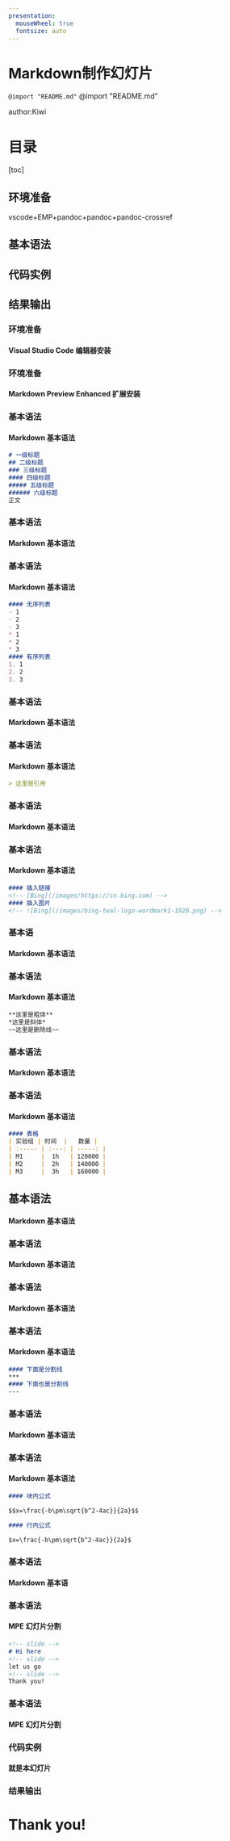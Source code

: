 ```yaml
---
presentation:
  mouseWheel: true
  fontsize: auto
---
```

<!-- slide -->
# Markdown制作幻灯片

`@import "README.md"`
@import "README.md"

author:Kiwi

<!-- slide -->
# 目录
[toc]

<!-- slide -->
## 环境准备

  vscode+EMP+pandoc+pandoc+pandoc-crossref

## 基本语法

## 代码实例

## 结果输出
<!-- slide -->
### 环境准备

#### Visual Studio Code 编辑器安装

<!-- ![VS Code](/images/Snipaste_2020-02-19_00-50-32-new.png) -->
<!-- slide -->
### 环境准备

#### Markdown Preview Enhanced 扩展安装

<!-- ![Markdown Preview Enhanced](/images/Snipaste_2020-02-19_01-03-02.png) -->
<!-- slide -->
### 基本语法

#### Markdown 基本语法

```Markdown
# 一级标题
## 二级标题
### 三级标题
#### 四级标题
##### 五级标题
###### 六级标题
正文
```
<!-- slide -->
### 基本语法

#### Markdown 基本语法

<!-- ![标题](/images/Snipaste_2020-02-19_19-57-59.png) -->
<!-- slide -->
### 基本语法

#### Markdown 基本语法

```Markdown
#### 无序列表
- 1
- 2
- 3
* 1
* 2
* 3
#### 有序列表
1. 1
2. 2
3. 3
```
<!-- slide -->
### 基本语法

#### Markdown 基本语法

<!-- ![列表](/images/Snipaste_2020-02-19_20-04-02.png) -->
<!-- slide -->
### 基本语法

#### Markdown 基本语法

```Markdown
> 这里是引用
```
<!-- slide -->
### 基本语法

#### Markdown 基本语法

<!-- ![引用](/images/Snipaste_2020-02-19_20-12-16.png) -->
<!-- slide -->
### 基本语法

#### Markdown 基本语法

```Markdown
#### 插入链接
<!-- [Bing](/images/https://cn.bing.com) -->
#### 插入图片
<!-- ![Bing](/images/bing-teal-logo-wordmark1-1920.png) -->
```
<!-- slide -->
### 基本语

#### Markdown 基本语法

<!-- ![链接和图片](/images/Snipaste_2020-02-19_20-16-30.png) -->
<!-- slide -->
### 基本语法

#### Markdown 基本语法

```Markdown
**这里是粗体**
*这里是斜体*
~~这里是删除线~~
```
<!-- slide -->
### 基本语法

#### Markdown 基本语法

<!-- ![强调](/images/Snipaste_2020-02-19_21-14-46.png) -->
<!-- slide -->
### 基本语法

#### Markdown 基本语法

```Markdown
#### 表格
| 实验组 | 时间  |   数量 |
| :----- | :---: | -----: |
| M1     |  1h   | 120000 |
| M2     |  2h   | 140000 |
| M3     |  3h   | 160000 |
```
<!-- slide -->
## 基本语法

#### Markdown 基本语法

<!-- ![表格](/images/Snipaste_2020-02-19_21-16-49.png) -->
<!-- slide -->
### 基本语法

#### Markdown 基本语法

<!-- ![代码块](/images/Snipaste_2020-02-19_21-40-34.png) -->
<!-- slide -->
### 基本语法

#### Markdown 基本语法

<!-- ![代码块](/images/Snipaste_2020-02-19_21-41-47.png) -->
<!-- slide -->
### 基本语法

#### Markdown 基本语法

```Markdown
#### 下面是分割线
***
#### 下面也是分割线
---
```
<!-- slide -->
### 基本语法

#### Markdown 基本语法

<!-- ![分割线](/images/Snipaste_2020-02-19_21-43-24.png) -->
<!-- slide -->
### 基本语法

#### Markdown 基本语法

```Markdown
#### 块内公式

$$x=\frac{-b\pm\sqrt{b^2-4ac}}{2a}$$

#### 行内公式

$x=\frac{-b\pm\sqrt{b^2-4ac}}{2a}$
```
<!-- slide -->
### 基本语法

#### Markdown 基本语

<!-- ![公式](./images/Snipaste_2020-02-22_15-39-17.png) -->
<!-- slide -->
### 基本语法

#### MPE 幻灯片分割

```Markdown
<!-- slide -->
# Hi here
<!-- slide -->
let us go
<!-- slide -->
Thank you!
```
<!-- slide -->
### 基本语法

#### MPE 幻灯片分割

<!-- ![MPE 幻灯片分割](/images/test1.gif) -->
<!-- slide -->
### 代码实例

#### 就是本幻灯片
<!-- slide -->
### 结果输出

<!-- ![结果输出](/images/Snipaste_2020-02-23_19-12-08.png) -->
<!-- slide -->
# Thank you!